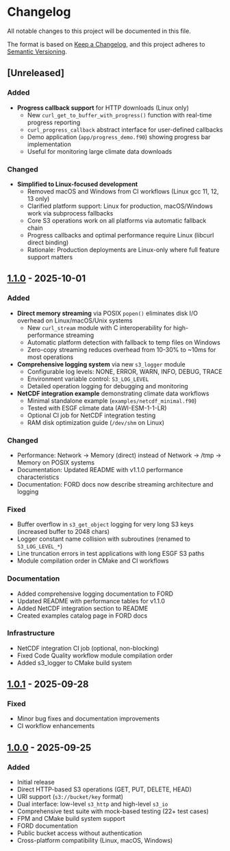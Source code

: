 # Changelog

All notable changes to this project will be documented in this file.

The format is based on [Keep a Changelog](https://keepachangelog.com/en/1.0.0/),
and this project adheres to [Semantic Versioning](https://semver.org/spec/v2.0.0.html).

## [Unreleased]

### Added

- **Progress callback support** for HTTP downloads (Linux only)
  - New `curl_get_to_buffer_with_progress()` function with real-time progress reporting
  - `curl_progress_callback` abstract interface for user-defined callbacks
  - Demo application (`app/progress_demo.f90`) showing progress bar implementation
  - Useful for monitoring large climate data downloads

### Changed

- **Simplified to Linux-focused development**
  - Removed macOS and Windows from CI workflows (Linux gcc 11, 12, 13 only)
  - Clarified platform support: Linux for production, macOS/Windows work via subprocess fallbacks
  - Core S3 operations work on all platforms via automatic fallback chain
  - Progress callbacks and optimal performance require Linux (libcurl direct binding)
  - Rationale: Production deployments are Linux-only where full feature support matters

## [1.1.0] - 2025-10-01

### Added

- **Direct memory streaming** via POSIX `popen()` eliminates disk I/O overhead on Linux/macOS/Unix systems
  - New `curl_stream` module with C interoperability for high-performance streaming
  - Automatic platform detection with fallback to temp files on Windows
  - Zero-copy streaming reduces overhead from 10-30% to ~10ms for most operations
- **Comprehensive logging system** via new `s3_logger` module
  - Configurable log levels: NONE, ERROR, WARN, INFO, DEBUG, TRACE
  - Environment variable control: `S3_LOG_LEVEL`
  - Detailed operation logging for debugging and monitoring
- **NetCDF integration example** demonstrating climate data workflows
  - Minimal standalone example (`examples/netcdf_minimal.f90`)
  - Tested with ESGF climate data (AWI-ESM-1-1-LR)
  - Optional CI job for NetCDF integration testing
  - RAM disk optimization guide (`/dev/shm` on Linux)

### Changed

- Performance: Network → Memory (direct) instead of Network → /tmp → Memory on POSIX systems
- Documentation: Updated README with v1.1.0 performance characteristics
- Documentation: FORD docs now describe streaming architecture and logging

### Fixed

- Buffer overflow in `s3_get_object` logging for very long S3 keys (increased buffer to 2048 chars)
- Logger constant name collision with subroutines (renamed to `S3_LOG_LEVEL_*`)
- Line truncation errors in test applications with long ESGF S3 paths
- Module compilation order in CMake and CI workflows

### Documentation

- Added comprehensive logging documentation to FORD
- Updated README with performance tables for v1.1.0
- Added NetCDF integration section to README
- Created examples catalog page in FORD docs

### Infrastructure

- NetCDF integration CI job (optional, non-blocking)
- Fixed Code Quality workflow module compilation order
- Added s3_logger to CMake build system

## [1.0.1] - 2025-09-28

### Fixed

- Minor bug fixes and documentation improvements
- CI workflow enhancements

## [1.0.0] - 2025-09-25

### Added

- Initial release
- Direct HTTP-based S3 operations (GET, PUT, DELETE, HEAD)
- URI support (`s3://bucket/key` format)
- Dual interface: low-level `s3_http` and high-level `s3_io`
- Comprehensive test suite with mock-based testing (22+ test cases)
- FPM and CMake build system support
- FORD documentation
- Public bucket access without authentication
- Cross-platform compatibility (Linux, macOS, Windows)

[1.1.0]: https://github.com/pgierz/fortran-s3-accessor/compare/v1.0.1...v1.1.0
[1.0.1]: https://github.com/pgierz/fortran-s3-accessor/compare/v1.0.0...v1.0.1
[1.0.0]: https://github.com/pgierz/fortran-s3-accessor/releases/tag/v1.0.0

